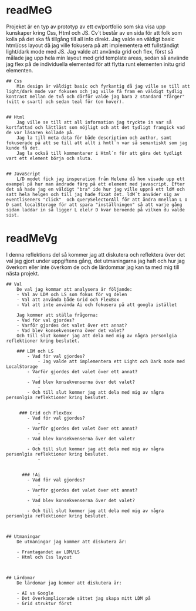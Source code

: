 # readMeG

Projeket är en typ av prototyp av ett cv/portfolio som ska visa upp kunskaper kring Css, Html och JS. Cv´t består av en sida för att folk som kolla på det ska få tillgång till all info direkt. Jag valde en väldigt basic html/css layout då jag ville fokusera på att implementera ett fullständigt light/dark mode med JS.
Jag valde att använda grid och flex, först så målade jag upp hela min layout med grid template areas, sedan så använde jag flex på de individuella elemented för att flytta runt elementen initu grid elementen.

    ## Css
        Min design är väldigt basic och fyrkantig då jag ville se till att light/dark mode var fokusen och jag ville få fram en väldigt tydlig kontrast mellan de två och därför valde jag bara 2 standard "färger" (vitt o svart) och sedan teal för (on hover).


    ## Html
        Jag ville se till att all information jag tryckte in var så kortfattad och lättläst som möjligt och att det tydligt framgick vad de var läsaren kollade på.
        Jag la till meta data för både description och author, samt fokuserade på att se till att allt i hmtl´n var så semantiskt som jag kunde få det.
        Jag la också till kommentarer i Html´n för att göra det tydligt vart ett element börja och sluta.


    ## JavaScript
        L/D modet fick jag insperation från Helena då hon visade upp ett exempel på hur man ändrade färg på ett element med javascript. Efter det så hade jag en väldigt "bra" ide hur jag ville uppnå ett ldM och satt hela helgen och till jag hade fixat det. ldM´t anväder sig av eventliseners "click"  och querySelectorAll för att ändra mnellan L o D samt localStorage för att spara "inställningen" så att varje gång sidan laddar in så ligger L elelr D kvar beroende på vilken du valde sist.

# readMeVg

I denna reflektions del så kommer jag att diskutera och reflektera över det val jag gjort under uppgiftens gång, det utmaningarna jag haft och hur jag överkom eller inte överkom de och de lärdommar jag kan ta med mig till nästa projekt.

    ## Val
        De val jag kommar att analysera är följande:
        - Val av LDM och LS som fokus för vg delen
        - Val att använda både Grid och FlexBox
        - Val att inte använda Ai och fokusera på att googla istället

        Jag kommer att ställa frågorna:
        - Vad för val gjordes?
        - Varför gjordes det valet över ett annat?
        - Vad blev konsekvenserna över det valet?
        Och till slut kommer jag att dela med mig av några personlgia reflektioner kring beslutet.

        ### LDM och LS
            - Vad för val gjordes?
                - Jag valde att implementera ett Light och Dark mode med LocalStorage
            - Varför gjordes det valet över ett annat?
                -
            - Vad blev konsekvenserna över det valet?
                -
            - Och till slut kommer jag att dela med mig av några personlgia reflektioner kring beslutet.


         ### Grid och FlexBox
            - Vad för val gjordes?
                -
            - Varför gjordes det valet över ett annat?
                -
            - Vad blev konsekvenserna över det valet?
                -
            - Och till slut kommer jag att dela med mig av några personlgia reflektioner kring beslutet.
                -


          ### !Ai
            - Vad för val gjordes?
                -
            - Varför gjordes det valet över ett annat?
                -
            - Vad blev konsekvenserna över det valet?
                -
            - Och till slut kommer jag att dela med mig av några personlgia reflektioner kring beslutet.



    ## Utmaningar
        De utmaningar jag kommer att diskutera är:

        - Framtagandet av LDM/LS
        - Html och Css layout



    ## Lärdomar
        De lärdomar jag kommer att diskutera är:

        - AI vs Google
        - Det överkomplicerade sättet jag skapa mitt LDM på
        - Grid struktur först

